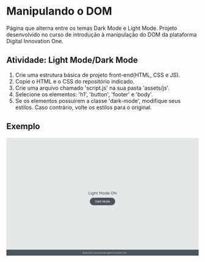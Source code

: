 # Manipulando o DOM

Página que alterna entre os temas Dark Mode e Light Mode. Projeto desenvolvido no curso de introdução à manipulação do DOM da plataforma Digital Innovation One.

## Atividade: Light Mode/Dark Mode

1. Crie uma estrutura básica de projeto front-end(HTML, CSS e JS).
2. Copie o HTML e o CSS do repositório indicado.
3. Crie uma arquivo chamado 'script.js' na sua pasta 'assets/js'.
4. Selecione os elementos: 'h1', 'button', 'footer' e 'body'.
5. Se os elementos possuírem a classe 'dark-mode', modifique seus estilos. Caso contrário, volte os estilos para o original.

## Exemplo
![Exercício Dark Mode e Light Mode](./dark-mode.gif)